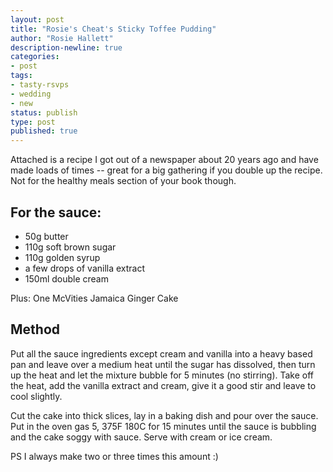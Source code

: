 ```yaml
---
layout: post
title: "Rosie's Cheat's Sticky Toffee Pudding"
author: "Rosie Hallett"
description-newline: true
categories:
- post
tags:
- tasty-rsvps
- wedding
- new
status: publish
type: post
published: true
---
```


Attached is a recipe I got out of a newspaper about 20 years ago and have made loads of times -- great for a big gathering if you double up the recipe. Not for the healthy meals section of your book though.

## For the sauce:

* 50g butter
* 110g soft brown sugar
* 110g golden syrup
* a few drops of vanilla extract
* 150ml double cream

Plus: One McVities Jamaica Ginger Cake

## Method

Put all the sauce ingredients except cream and vanilla into a heavy based pan and leave over a medium heat until the sugar has dissolved, then turn up the heat and let the mixture bubble for 5 minutes (no stirring). Take off the heat, add the vanilla extract and cream, give it a good stir and leave to cool slightly.

Cut the cake into thick slices, lay in a baking dish and pour over the sauce. Put in the oven gas 5, 375F 180C for 15 minutes until the sauce is bubbling and the cake soggy with sauce. Serve with cream or ice cream.

PS I always make two or three times this amount :)

